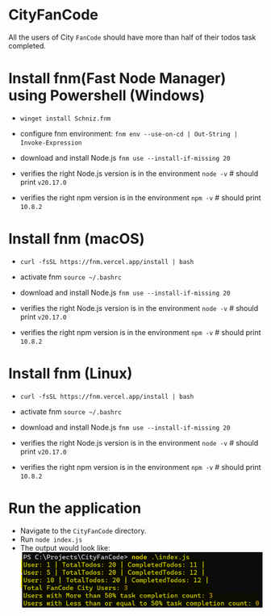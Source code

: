 # CityFanCode
All the users of City `FanCode` should have more than half of their todos task completed.

# Install fnm(Fast Node Manager) using Powershell (Windows)
- `winget install Schniz.fnm`

- configure fnm environment: `fnm env --use-on-cd | Out-String | Invoke-Expression`

- download and install Node.js
`fnm use --install-if-missing 20`

- verifies the right Node.js version is in the environment
`node -v` # should print `v20.17.0`

- verifies the right npm version is in the environment
`npm -v` # should print `10.8.2`

# Install fnm (macOS)
- `curl -fsSL https://fnm.vercel.app/install | bash`

- activate fnm
`source ~/.bashrc`

- download and install Node.js
`fnm use --install-if-missing 20`

- verifies the right Node.js version is in the environment
`node -v` # should print `v20.17.0`

- verifies the right npm version is in the environment
`npm -v` # should print `10.8.2`

# Install fnm (Linux)
- `curl -fsSL https://fnm.vercel.app/install | bash`

- activate fnm
`source ~/.bashrc`

- download and install Node.js
`fnm use --install-if-missing 20`

- verifies the right Node.js version is in the environment
`node -v` # should print `v20.17.0`

- verifies the right npm version is in the environment
`npm -v` # should print `10.8.2`

# Run the application
- Navigate to the `CityFanCode` directory.
- Run `node index.js`
- The output would look like: ![Output](images/output.png)
